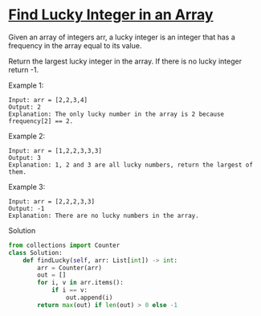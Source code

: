 # [Find Lucky Integer in an Array](https://leetcode.com/problems/find-lucky-integer-in-an-array/)

Given an array of integers arr, a lucky integer is an integer that has a frequency in the array equal to its value.

Return the largest lucky integer in the array. If there is no lucky integer return -1.

Example 1:
```
Input: arr = [2,2,3,4]
Output: 2
Explanation: The only lucky number in the array is 2 because frequency[2] == 2.
```
Example 2:
```
Input: arr = [1,2,2,3,3,3]
Output: 3
Explanation: 1, 2 and 3 are all lucky numbers, return the largest of them.
```
Example 3:
```
Input: arr = [2,2,2,3,3]
Output: -1
Explanation: There are no lucky numbers in the array.
```
Solution
```python
from collections import Counter
class Solution:
    def findLucky(self, arr: List[int]) -> int:
        arr = Counter(arr)
        out = []
        for i, v in arr.items():
            if i == v:
                out.append(i)
        return max(out) if len(out) > 0 else -1
```
